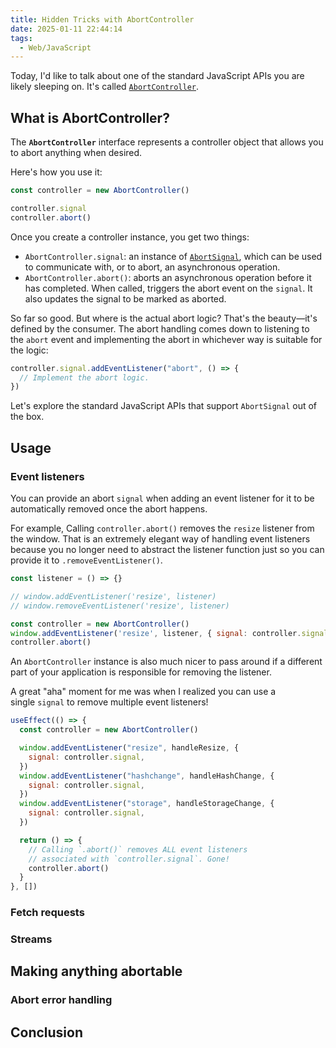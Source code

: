 ```yaml
---
title: Hidden Tricks with AbortController
date: 2025-01-11 22:44:14
tags:
  - Web/JavaScript
---
```

Today, I'd like to talk about one of the standard JavaScript APIs you are likely sleeping on. It's called [`AbortController`](https://developer.mozilla.org/en-US/docs/Web/API/AbortController).

## What is AbortController?

The **`AbortController`** interface represents a controller object that allows you to abort anything when desired.

Here's how you use it:

```javascript
const controller = new AbortController()

controller.signal
controller.abort()
```

Once you create a controller instance, you get two things:

- `AbortController.signal`: an instance of [`AbortSignal`](https://developer.mozilla.org/en-US/docs/Web/API/AbortSignal), which can be used to communicate with, or to abort, an asynchronous operation.
- `AbortController.abort()`: aborts an asynchronous operation before it has completed. When called, triggers the abort event on the `signal`. It also updates the signal to be marked as aborted.

So far so good. But where is the actual abort logic? That's the beauty—it's defined by the consumer. The abort handling comes down to listening to the `abort` event and implementing the abort in whichever way is suitable for the logic:

```javascript
controller.signal.addEventListener("abort", () => {
  // Implement the abort logic.
})
```

Let's explore the standard JavaScript APIs that support `AbortSignal` out of the box.

## Usage

### Event listeners

You can provide an abort `signal` when adding an event listener for it to be automatically removed once the abort happens.

For example, Calling `controller.abort()` removes the `resize` listener from the window. That is an extremely elegant way of handling event listeners because you no longer need to abstract the listener function just so you can provide it to `.removeEventListener()`.

```javascript
const listener = () => {}

// window.addEventListener('resize', listener)
// window.removeEventListener('resize', listener)

const controller = new AbortController()
window.addEventListener('resize', listener, { signal: controller.signal })
controller.abort()
```

An `AbortController` instance is also much nicer to pass around if a different part of your application is responsible for removing the listener.

A great "aha" moment for me was when I realized you can use a single `signal` to remove multiple event listeners!

```javascript
useEffect(() => {
  const controller = new AbortController()

  window.addEventListener("resize", handleResize, {
    signal: controller.signal,
  })
  window.addEventListener("hashchange", handleHashChange, {
    signal: controller.signal,
  })
  window.addEventListener("storage", handleStorageChange, {
    signal: controller.signal,
  })

  return () => {
    // Calling `.abort()` removes ALL event listeners
    // associated with `controller.signal`. Gone!
    controller.abort()
  }
}, [])
```

### Fetch requests

### Streams

## Making anything abortable

### Abort error handling

## Conclusion
